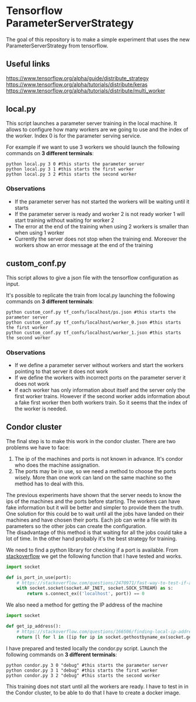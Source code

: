 # Tensorflow ParameterServerStrategy

The goal of this repository is to make a simple experiment that uses the new ParameterServerStrategy
from tensorflow.

## Useful links

https://www.tensorflow.org/alpha/guide/distribute_strategy  
https://www.tensorflow.org/alpha/tutorials/distribute/keras  
https://www.tensorflow.org/alpha/tutorials/distribute/multi_worker  

## local.py

This script launches a parameter server training in the local machine. It allows to
configure how many workers are we going to use and the index of the worker. Index 0 is for the parameter serving service.

For example if we want to use 3 workers we should launch the following commands on **3 different terminals**:

    python local.py 3 0 #this starts the parameter server
    python local.py 3 1 #this starts the first worker
    python local.py 3 2 #this starts the second worker

### Observations

* If the parameter server has not started the workers will be waiting until it starts
* If the parameter server is ready and worker 2 is not ready worker 1 will start training without waiting for worker 2
* The error at the end of the training when using 2 workers is smaller than when using 1 worker
* Currently the server does not stop when the training end. Moreover the workers show an error message at the end of the training

## custom_conf.py

This script allows to give a json file with the tensorflow configuration as input. 

It's possible to replicate the train from local.py launching the following commands on **3 different terminals**:

    python custom_conf.py tf_confs/localhost/ps.json #this starts the parameter server
    python custom_conf.py tf_confs/localhost/worker_0.json #this starts the first worker
    python custom_conf.py tf_confs/localhost/worker_1.json #this starts the second worker

### Observations

* If we define a parameter server without workers and start the workers pointing to that server it does not work
* If we define the workers with incorrect ports on the parameter server it does not work
* If each worker has only information about itself and the server only the first worker trains. However if the second worker adds information about a fake first worker then both workers train. So it seems that the index of the worker is needed.

## Condor cluster

The final step is to make this work in the condor cluster. There are two problems we have to face:

1. The ip of the machines and ports is not known in advance. It's condor who does the machine assignation.
2. The ports may be in use, so we need a method to choose the ports wisely. More than one work can land on the same machine so the method has to deal with this.

The previous experiments have shown that the server needs to know the ips of the machines and the ports before starting. The workers can have fake information but it will be better and simpler to provide them the truth. One solution for this could be to wait until all the jobs have landed on their machines and have chosen their ports. Each job can write a file with its parameters so the other jobs can create the configuration.  
The disadvantage of this method is that waiting for all the jobs could take a lot of time. In the other hand probably it's the best strategy for training.

We need to find a python library for checking if a port is available. From [stackoverflow](https://stackoverflow.com/questions/2470971/fast-way-to-test-if-a-port-is-in-use-using-python) we get the following function that I have tested and works.

```python
import socket

def is_port_in_use(port):
    # https://stackoverflow.com/questions/2470971/fast-way-to-test-if-a-port-is-in-use-using-python
    with socket.socket(socket.AF_INET, socket.SOCK_STREAM) as s:
        return s.connect_ex(('localhost', port)) == 0
```

We also need a method for getting the IP address of the machine

```python
import socket

def get_ip_address():
    # https://stackoverflow.com/questions/166506/finding-local-ip-addresses-using-pythons-stdlib
    return [l for l in ([ip for ip in socket.gethostbyname_ex(socket.gethostname())[2] if not ip.startswith("127.")][:1], [[(s.connect(('8.8.8.8', 53)), s.getsockname()[0], s.close()) for s in [socket.socket(socket.AF_INET, socket.SOCK_DGRAM)]][0][1]]) if l][0][0]

```

I have prepared and tested locally the condor.py script. Launch the following commands on **3 different terminals**:

    python condor.py 3 0 "debug" #this starts the parameter server
    python condor.py 3 1 "debug" #this starts the first worker
    python condor.py 3 2 "debug" #this starts the second worker

This training does not start until all the workers are ready. I have to test in in the Condor cluster, to be able to do that I have to create a docker image.